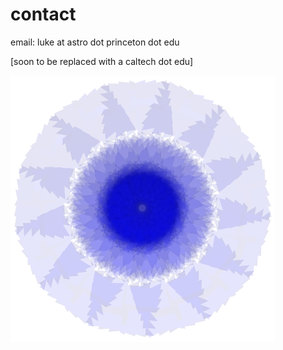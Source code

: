 # contact

email: luke at astro dot princeton dot edu

[soon to be replaced with a caltech dot edu]



![nifty](/images/nifty.png)
